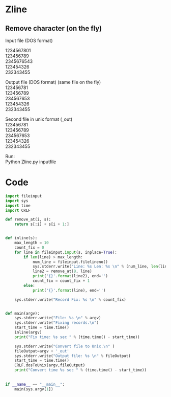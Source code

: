 # Zline  
## Remove character (on the fly)

Input file (DOS format)

1234567801  
123456789  
2345676543  
123454326  
232343455  
  
Output file (DOS format) (same file on the fly)  
123456781  
123456789  
234567653  
123454326  
232343455  
  
Second file in unix format (_out)  
123456781  
123456789  
234567653  
123454326  
232343455  

Run:  
Python Zline.py inputfile  

# Code

```python
import fileinput
import sys
import time
import CRLF

def remove_at(i, s):
    return s[:i] + s[i + 1:]


def inline(s):
    max_length = 10
    count_fix = 0
    for line in fileinput.input(s, inplace=True):
        if len(line) > max_length:
            num_line = fileinput.filelineno()
            sys.stderr.write("Line: %s Len: %s \n" % (num_line, len(line)))
            line2 = remove_at(8, line)
            print('{}'.format(line2), end='')
            count_fix = count_fix + 1
        else:
            print('{}'.format(line), end='')

    sys.stderr.write("Record Fix: %s \n" % count_fix)


def main(argv):
    sys.stderr.write("File: %s \n" % argv)
    sys.stderr.write("Fixing records.\n")
    start_time = time.time()
    inline(argv)
    print("Fix time: %s sec " % (time.time() - start_time))

    sys.stderr.write("Convert file to Unix.\n" )
    fileOutput=argv + '_out'
    sys.stderr.write("Output file: %s \n" % fileOutput)
    start_time = time.time()
    CRLF.dosToUnix(argv,fileOutput)
    print("Convert time %s sec " % (time.time() - start_time))
	
	
if __name__ == "__main__":
    main(sys.argv[1])
  
```

